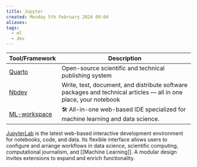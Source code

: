 ```yaml
---
title: Jupyter
created: Monday 5th February 2024 09:04
aliases: 
tags:
  - ml
  - dev
---
```

| Tool/Framework                  | Description                                                                                                      |
| ------------------------------- | ---------------------------------------------------------------------------------------------------------------- |
| [Quarto](https://quarto.org/)   | Open-source scientific and technical publishing system                                                           |
| [Nbdev](https://nbdev.fast.ai/) | Write, test, document, and distribute software packages and technical articles — all in one place, your notebook |
| [ML-workspace](https://github.com/ml-tooling/ml-workspace)                                | 🛠 All-in-one web-based IDE specialized for machine learning and data science.                                                                                                                 |
[JupyterLab](https://jupyter.org/) is the latest web-based interactive development environment for notebooks, code, and data. Its flexible interface allows users to configure and arrange workflows in data science, scientific computing, computational journalism, and [[Machine Learning]]. A modular design invites extensions to expand and enrich functionality.